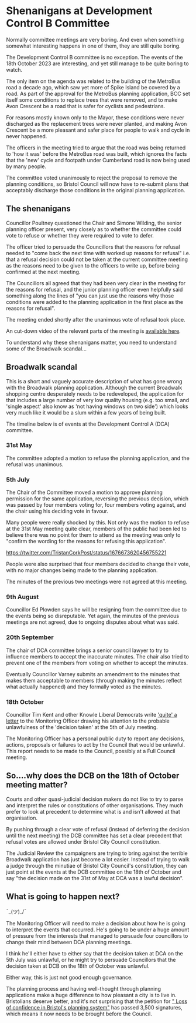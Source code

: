 

# Shenanigans at Development Control B Committee

Normally committee meetings are very boring. And even when something somewhat interesting happens in one of them, they are still quite boring.

The Development Control B committee is no exception. The events of the 18th October 2023 are interesting, and yet still manage to be quite boring to watch.

The only item on the agenda was related to the building of the MetroBus road a decade ago, which saw yet more of Spike Island be covered by a road. As part of the approval for the MetroBus planning application, BCC set itself some conditions to replace trees that were removed, and to make Avon Crescent be a road that is safer for cyclists and pedestrians.

For reasons mostly known only to the Mayor, these conditions were never discharged as the replacement trees were never planted, and making Avon Crescent be a more pleasant and safer place for people to walk and cycle in never happened.

The officers in the meeting tried to argue that the road was being returned to 'how it was' before the MetroBus road was built, which ignores the facts that the 'new' cycle and footpath under Cumberland road is now being used by many people.

The committee voted unanimously to reject the proposal to remove the planning conditions, so Bristol Council will now have to re-submit plans that acceptably discharge those conditions in the original planning application.

## The shenanigans

Councillor Poultney questioned the Chair and Simone Wilding, the senior planning officer present, very closely as to whether the committee could vote to refuse or whether they were required to vote to defer.

The officer tried to persuade the Councillors that the reasons for refusal needed to "come back the next time with worked up reasons for refusal" i.e. that a refusal decision could not be taken at the current committee meeting as the reasons need to be given to the officers to write up, before being confirmed at the next meeting.

The Councillors all agreed that they had been very clear in the meeting for the reasons for refusal, and the junior planning officer even helpfully said something along the lines of "you can just use the reasons why those conditions were added to the planning application in the first place as the reasons for refusal".

The meeting ended shortly after the unanimous vote of refusal took place.

An cut-down video of the relevant parts of the meeting is [available here](https://www.youtube.com/watch?v=4fKW8rcI08c&ab_channel=Danack).

To understand why these shenanigans matter, you need to understand some of the Broadwalk scandal...


## Broadwalk scandal

This is a short and vaguely accurate description of what has gone wrong with the Broadwalk planning application. Although the current Broadwalk shopping centre desperately needs to be redeveloped, the application for that includes a large number of very low quality housing (e.g. too small, and 'single aspect' also know as 'not having windows on two side') which looks very much like it would be a slum within a few years of being built.

The timeline below is of events at the Development Control A (DCA) committee.

### 31st May

The committee adopted a motion to refuse the planning application, and the refusal was unanimous.

### 5th July

The Chair of the Committee moved a motion to approve planning permission for the same application, reversing the previous decision, which was passed by four members voting for, four members voting against, and the chair using his deciding vote in favour.

Many people were really shocked by this. Not only was the motion to refuse at the 31st May meeting quite clear, members of the public had been led to believe there was no point for them to attend as the meeting was only to "confirm the wording for the reasons for refusing this application".

https://twitter.com/TristanCorkPost/status/1676673620456755221

People were also surprised that four members decided to change their vote, with no major changes being made to the planning application.

The minutes of the previous two meetings were not agreed at this meeting.

### 9th August

Councillor Ed Plowden says he will be resigning from the committee due to the events being so disreputable. Yet again, the minutes of the previous meetings are not agreed, due to ongoing disputes about what was said.

### 20th September

The chair of DCA committee brings a senior council lawyer to try to influence members to accept the inaccurate minutes. The chair also tried to prevent one of the members from voting on whether to accept the minutes.

Eventually Councillor Varney submits an amendment to the minutes that makes them acceptable to members (through making the minutes reflect what actually happened) and they formally voted as the minutes.

### 18th October

Councillor Tim Kent and other Knowle Liberal Democrats write ['quite' a letter](https://drive.google.com/file/d/1scM1WK3aFEGk5oArfhdtX6bMalCywcMQ/view) to the Monitoring Officer drawing his attention to the probable unlawfulness of the 'decision taken' at the 5th of July meeting.

The Monitoring Officer has a personal public duty to report any decisions, actions, proposals or failures to act by the Council that would be unlawful. This report needs to be made to the Council, possibly at a Full Council meeting.

## So....why does the DCB on the 18th of October meeting matter?

Courts and other quasi-judicial decision makers do not like to try to parse and interpret the rules or constitutions of other organisations. They much prefer to look at precedent to determine what is and isn't allowed at that organisation.

By pushing through a clear vote of refusal (instead of deferring the decision until the next meeting) the DCB committee has set a clear precedent that refusal votes are allowed under Bristol City Council constitution.

The Judicial Review the campaigners are trying to bring against the terrible Broadwalk application has just become a lot easier. Instead of trying to walk a judge through the minutiae of Bristol City Council's constitution, they can just point at the events at the DCB committee on the 18th of October and say "the decision  made on the 31st of May at DCA was a lawful decision".

## What is going to happen next?

¯\_(ツ)_/¯

The Monitoring Officer will need to make a decision about how he is going to interpret the events that occurred. He's going to be under a huge amount of pressure from the interests that managed to persuade four councillors to change their mind between DCA planning meetings.

I think he'll either have to either say that the decision taken at DCA on the 5th July was unlawful, or he might try to persuade Councillors that the decision taken at DCB on the 18th of October was unlawful.

Either way, this is just not good enough governance.

The planning process and having well-thought through planning applications make a huge difference to how pleasant a city is to live in. Bristolians deserve better, and it's not surprising that the petition for ["
Loss of confidence in Bristol's planning system"](https://you.38degrees.org.uk/petitions/loss-of-confidence-in-bristol-s-planning-system) has passed 3,500 signatures, which means it now needs to be brought before the Council.